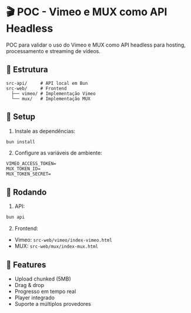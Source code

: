 # 🎬 POC - Vimeo e MUX como API Headless

POC para validar o uso do Vimeo e MUX como API headless para hosting, processamento e streaming de vídeos.

## 📁 Estrutura

```
src-api/     # API local em Bun
src-web/     # Frontend
  ├── vimeo/ # Implementação Vimeo
  └── mux/   # Implementação MUX
```

## 🔑 Setup

1. Instale as dependências:
```bash
bun install
```

2. Configure as variáveis de ambiente:
```
VIMEO_ACCESS_TOKEN=
MUX_TOKEN_ID=
MUX_TOKEN_SECRET=
```

## 🚀 Rodando

1. API:
```bash
bun api
```

2. Frontend:
- Vimeo: `src-web/vimeo/index-vimeo.html`
- MUX: `src-web/mux/index-mux.html`

## 📝 Features

- Upload chunked (5MB)
- Drag & drop
- Progresso em tempo real
- Player integrado
- Suporte a múltiplos provedores 